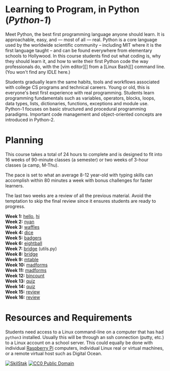 # Learning to Program, in Python (*Python-1*)

Meet Python, the best first programming language anyone should learn.
It is approachable, easy, and &mdash; most of all &mdash; real. Python is
a core language used by the worldwide scientific community – including
MIT where it is the first language taught – and can be found everywhere
from elementary schools to Hollywood. In this course students find out
what coding is, why they should learn it, and how to write their first
Python code the way professionals do, with the [vim editor][] from a
[Linux Bash][] command line. (You won't find any IDLE here.) 

Students gradually learn the same habits, tools and workflows associated
with college CS programs and technical careers. Young or old, this is
everyone's best first experience with real programming. Students learn
programming fundamentals such as variables, operators, blocks, loops,
data types, lists, dictionaries, functions, exceptions and module
use. Python-1 focuses on basic structured and procedural programming
paradigms. Important code management and object-oriented concepts are
introduced in Python-2.

# Planning

This course takes a total of 24 hours to complete and is designed
to fit into 16 weeks of 90-minute classes (a semester) or two weeks of
3-hour classes (a camp, M-Thu).

The pace is set to what an average 8-12 year-old with typing skills can
accomplish within 80 minutes a week with bonus challenges for faster
learners.

The last two weeks are a review of all the previous material. Avoid the
temptation to skip the final review since it ensures students are ready to
progress.

**Week 1:** [hello](/hello), [hi](/hi)<br>
**Week 2:** [nyan](/nyan)<br>
**Week 3:** [waffles](/waffles)<br>
**Week 4:** [dice](/dice)<br>
**Week 5:** [badgers](/badgers)<br>
**Week 6:** [eightball](/eightball)<br>
**Week 7:** [bridge](/bridge) (utils.py)<br>
**Week 8:** [bridge](/bridge)<br>
**Week 9:** [mtable](/mtable)<br>
**Week 10:** [madforms](/madforms)<br>
**Week 11:** [madforms](/madforms)<br>
**Week 12:** [bincount](/bincount)<br>
**Week 13:** [quiz](/quiz)<br>
**Week 14:** [quiz](/quiz)<br>
**Week 15:** [review](/review)<br>
**Week 16:** [review](/review)<br>

# Resources and Requirements

Students need access to a Linux command-line on a computer that has had
`python3` installed. Usually this will be through an ssh connection
(putty, etc.) to a Linux account on a school server. This could equally
be done with individual [Raspberry Pi][] computers, individual Linux
real or virtual machines, or a remote virtual host such as Digital Ocean.

[![][logo]][scb] [![][cc0]][cc0link]

[logo]: http://skilstak.com/images/skilstak-logo-bw-31.svg "SkilStak"
[scb]: http://github.com/skilstak/block
[cc0]: http://mirrors.creativecommons.org/presskit/buttons/88x31/svg/cc-zero.svg "CC0 Public Domain"
[cc0link]: https://creativecommons.org/publicdomain/zero/1.0/
[Raspberry Pi]: https://www.raspberrypi.org/
